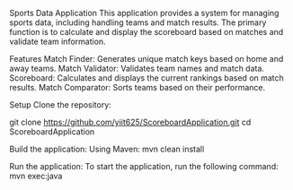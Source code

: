 Sports Data Application
This application provides a system for managing sports data, including handling teams and match results. The primary function is to calculate and display the scoreboard based on matches and validate team information. 

Features
Match Finder: Generates unique match keys based on home and away teams.
Match Validator: Validates team names and match data.
Scoreboard: Calculates and displays the current rankings based on match results.
Match Comparator: Sorts teams based on their performance.

Setup
Clone the repository:

git clone https://github.com/yiit625/ScoreboardApplication.git
cd ScoreboardApplication

Build the application:
Using Maven:
mvn clean install

Run the application:
To start the application, run the following command:
mvn exec:java

